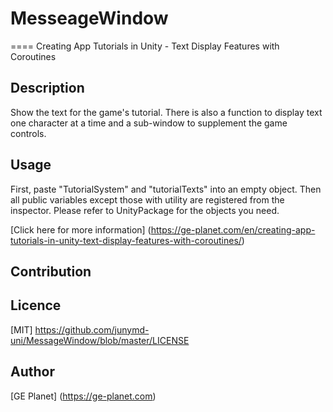 # MesseageWindow
====
Creating App Tutorials in Unity - Text Display Features with Coroutines

## Description
Show the text for the game's tutorial.
There is also a function to display text one character at a time and a sub-window to supplement the game controls.

## Usage
First, paste "TutorialSystem" and "tutorialTexts" into an empty object.
Then all public variables except those with utility are registered from the inspector.
Please refer to UnityPackage for the objects you need.

[Click here for more information] (https://ge-planet.com/en/creating-app-tutorials-in-unity-text-display-features-with-coroutines/)

## Contribution

## Licence
[MIT] https://github.com/junymd-uni/MessageWindow/blob/master/LICENSE
## Author

[GE Planet] (https://ge-planet.com)
